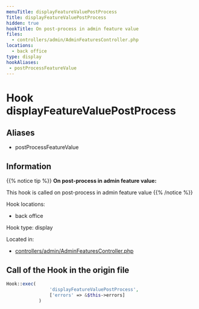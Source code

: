 ```yaml
---
menuTitle: displayFeatureValuePostProcess
Title: displayFeatureValuePostProcess
hidden: true
hookTitle: On post-process in admin feature value
files:
  - controllers/admin/AdminFeaturesController.php
locations:
  - back office
type: display
hookAliases:
 - postProcessFeatureValue
---
```


# Hook displayFeatureValuePostProcess

## Aliases
 
 - postProcessFeatureValue



## Information

{{% notice tip %}}
**On post-process in admin feature value:** 

This hook is called on post-process in admin feature value
{{% /notice %}}

Hook locations: 
  - back office

Hook type: display

Located in: 
  - [controllers/admin/AdminFeaturesController.php](https://github.com/PrestaShop/PrestaShop/blob/8.0.x/controllers/admin/AdminFeaturesController.php)

## Call of the Hook in the origin file

```php
Hook::exec(
                'displayFeatureValuePostProcess',
                ['errors' => &$this->errors]
            )
```